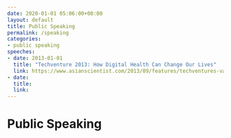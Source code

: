 ```yaml
---
date: 2020-01-01 05:06:00+00:00
layout: default
title: Public Speaking
permalink: /speaking
categories:
- public speaking
speeches:
- date: 2013-01-01
  title: "Techventure 2013: How Digital Health Can Change Our Lives"
  link: https://www.asianscientist.com/2013/09/features/techventures-vaibhav-bhandari-digital-health-2013/
- date:
  title:
  link:
---
```

# Public Speaking 

